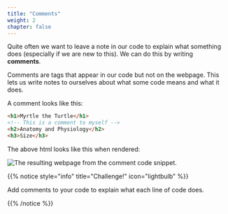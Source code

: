 ```yaml
---
title: "Comments"
weight: 2
chapter: false
---
```


Quite often we want to leave a note in our code to explain what something does (especially if we are new to this).
We can do this by writing **comments**.

Comments are tags that appear in our code but not on the webpage.
This lets us write notes to ourselves about what some code means and what it does.


A comment looks like this:

```html {title="html"}
<h1>Myrtle the Turtle</h1>
<!-- This is a comment to myself -->
<h2>Anatomy and Physiology</h2>
<h3>Size</h3>
```

The above html looks like this when rendered:

![The resulting webpage from the comment code snippet.](../../images/myrtle_headings.png)

{{% notice style="info" title="Challenge!" icon="lightbulb" %}}

Add comments to your code to explain what each line of code does.

{{% /notice %}}
